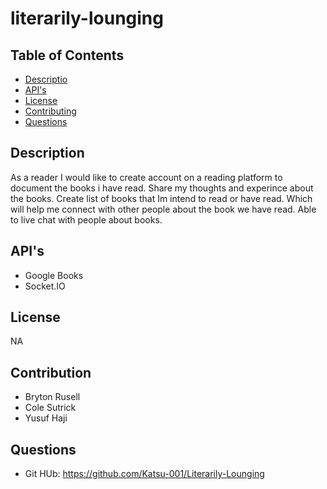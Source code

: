 # literarily-lounging

## Table of Contents
- [Descriptio](#description)
- [API's](#api's)
- [License](#license)
- [Contributing](#contributing)
- [Questions](#questions)

## Description
As a reader I would like to create account on a reading platform to document the books i have read. Share my thoughts and experince about the books. Create list of books that Im intend to read or have read. Which will help me connect with other people about the book we have read. Able to live chat with people about books. 

## API's
* Google Books
* Socket.IO

## License
NA

## Contribution
* Bryton Rusell
* Cole Sutrick
* Yusuf Haji

## Questions
* Git HUb: https://github.com/Katsu-001/Literarily-Lounging

